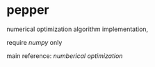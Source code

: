 # pepper

numerical optimization algorithm implementation, 

require *numpy* only

main reference: *numberical optimization*
